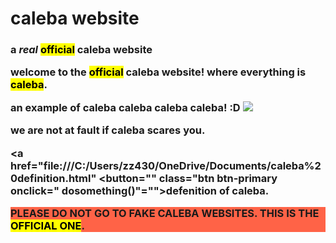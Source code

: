 <h1>caleba website
<h3>a <i>real</i> <mark>official</mark> caleba website
<p> welcome to the <mark>official</mark> caleba website! where everything is <mark>caleba</mark>.
<p> <strong>an example of caleba caleba caleba caleba! :D </strong>
<img src= https://media.discordapp.net/attachments/1002096768885989416/1021289008795492352/caleba.jpg?width=397&height=248>
<p><strong>we are not at fault if caleba scares you.</strong>
  
<a href="file:///C:/Users/zz430/OneDrive/Documents/caleba%20definition.html" <button="" class="btn btn-primary onclick=" dosomething()"="">defenition of caleba.
        </a>
<p style="background-color:tomato;">PLEASE DO NOT GO TO FAKE CALEBA WEBSITES. THIS IS THE <mark>OFFICIAL ONE</mark>.</p>

  </body>
</html>
